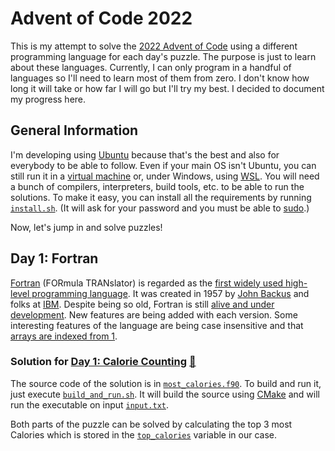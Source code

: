 # Advent of Code 2022

This is my attempt to solve the [2022 Advent of Code](https://adventofcode.com/2022) using a different programming language for each day's puzzle.
The purpose is just to learn about these languages.
Currently, I can only program in a handful of languages so I'll need to learn most of them from zero.
I don't know how long it will take or how far I will go but I'll try my best.
I decided to document my progress here.

## General Information

I'm developing using [Ubuntu](https://ubuntu.com/desktop/developers) because that's the best and also for everybody to be able to follow.
Even if your main OS isn't Ubuntu, you can still run it in a [virtual machine](https://ubuntu.com/tutorials/how-to-run-ubuntu-desktop-on-a-virtual-machine-using-virtualbox) or, under Windows, using [WSL](https://ubuntu.com/tutorials/install-ubuntu-on-wsl2-on-windows-11-with-gui-support).
You will need a bunch of compilers, interpreters, build tools, etc. to be able to run the solutions.
To make it easy, you can install all the requirements by running [`install.sh`](install.sh).
(It will ask for your password and you must be able to [sudo](https://en.wikipedia.org/wiki/Sudo).)

Now, let's jump in and solve puzzles!

## Day 1: Fortran

[Fortran](https://en.wikipedia.org/wiki/Fortran) (FORmula TRANslator) is regarded as the [first widely used high-level programming language](https://en.wikipedia.org/wiki/History_of_programming_languages#First_programming_languages).
It was created in 1957 by [John Backus](https://en.wikipedia.org/wiki/John_Backus) and folks at [IBM](https://www.ibm.com/ibm/history/ibm100/us/en/icons/fortran/).
Despite being so old, Fortran is still [alive and under development](https://fortran-lang.org/).
New features are being added with each version.
Some interesting features of the language are being case insensitive and that [arrays are indexed from 1](day_01/most_calories.f90#L14).

### Solution for [Day 1: Calorie Counting](https://adventofcode.com/2022/day/1) [&#128194;](day_01)

The source code of the solution is in [`most_calories.f90`](day_01/most_calories.f90).
To build and run it, just execute [`build_and_run.sh`](day_01/build_and_run.sh).
It will build the source using [CMake](https://cmake.org/) and will run the executable on input [`input.txt`](day_01/input.txt).

Both parts of the puzzle can be solved by calculating the top 3 most Calories which is stored in the [`top_calories`](day_01/most_calories.f90#L8) variable in our case.
